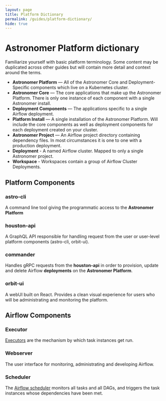```yaml
---
layout: page
title: Platform Dictionary
permalink: /guides/platform-dictionary/
hide: true
---
```


# Astronomer Platform dictionary

Familiarize yourself with basic platform terminology. Some content may be duplicated across other guides but will contain more detail and context around the terms.

* __Astronomer Platform__ — All of the Astronomer Core and Deployment-Specific components which live on a Kubernetes cluster.
* __Astronomer Core__ — The core applications that make up the Astronomer Platform. There is only one instance of each component with a single Astronomer install.
* __Deployment Components__ — The applications specific to a single Airflow deployment.
* __Platform Install__ — A single installation of the Astronomer Platform. Will include the core components as well as deployment components for each deployment created on your cluster.
* __Astronomer Project__ — An Airflow project directory containing dependency files. In most circumstances it is one to one with a production deployment.
* __Deployment__ - A named Airflow cluster. Mapped to only a single Astronomer project.
* __Workspace__ - Workspaces contain a group of Airflow Cluster Deployments.

## Platform Components

### astro-cli

A command line tool giving the programmatic access to the __Astronomer Platform__

### houston-api

A GraphQL API responsible for handling request from the user or user-level platform components (astro-cli, orbit-ui).

### commander

Handles gRPC requests from the __houston-api__ in order to provision, update and delete Airflow __deployments__ on the __Astronomer Platform__.

### orbit-ui

A webUI built on React. Provides a clean visual experience for users who will be administrating and monitoring the platform.

## Airflow Components

### Executor

[Executors](https://airflow.incubator.apache.org/code.html?highlight=executor#executors) are the mechanism by which task instances get run.

### Webserver

The user interface for monitoring, administrating and developing Airflow.

### Scheduler

The [Airflow scheduler](https://airflow.incubator.apache.org/scheduler.html?highlight=scheduler#scheduling-triggers) monitors all tasks and all DAGs, and triggers the task instances whose dependencies have been met.
